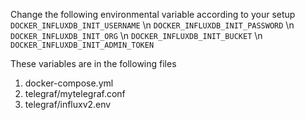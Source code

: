 Change the following environmental variable according to your setup
`DOCKER_INFLUXDB_INIT_USERNAME` \n
`DOCKER_INFLUXDB_INIT_PASSWORD` \n
`DOCKER_INFLUXDB_INIT_ORG` \n
`DOCKER_INFLUXDB_INIT_BUCKET` \n
`DOCKER_INFLUXDB_INIT_ADMIN_TOKEN`

These variables are in the following files
1. docker-compose.yml
2. telegraf/mytelegraf.conf
3. telegraf/influxv2.env